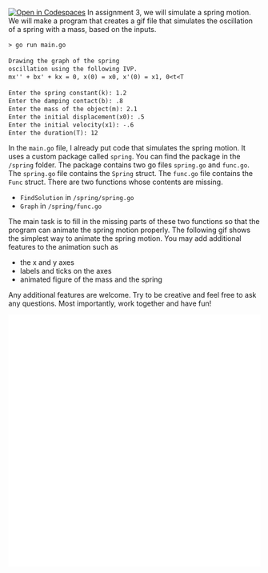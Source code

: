 [![Open in Codespaces](https://classroom.github.com/assets/launch-codespace-f4981d0f882b2a3f0472912d15f9806d57e124e0fc890972558857b51b24a6f9.svg)](https://classroom.github.com/open-in-codespaces?assignment_repo_id=10739941)
In assignment 3, we will simulate a spring motion. We will make a program that creates a gif file that simulates the oscillation of a spring with a mass, based on the inputs.

```
> go run main.go

Drawing the graph of the spring 
oscillation using the following IVP.
mx'' + bx' + kx = 0, x(0) = x0, x'(0) = x1, 0<t<T

Enter the spring constant(k): 1.2
Enter the damping contact(b): .8
Enter the mass of the object(m): 2.1
Enter the initial displacement(x0): .5
Enter the initial velocity(x1): -.6
Enter the duration(T): 12
```


In the `main.go` file, I already put code that simulates the spring motion.
It uses a custom package called `spring`. 
You can find the package in the `/spring` folder.
The package contains two go files `spring.go` and `func.go`.
The `spring.go` file contains the `Spring` struct.
The `func.go` file contains the `Func` struct.
There are two functions whose contents are missing.
* `FindSolution` in `/spring/spring.go`
* `Graph` in `/spring/func.go`

The main task is to fill in the missing parts of these two functions
so that the program can animate the spring motion properly.
The following gif shows the simplest way to animate the spring motion.
You may add additional features to the animation such as 
* the x and y axes
* labels and ticks on the axes
* animated figure of the mass and the spring

Any additional features are welcome.
Try to be creative and feel free to ask any questions.
Most importantly, work together and have fun!

![](./spring.gif)
